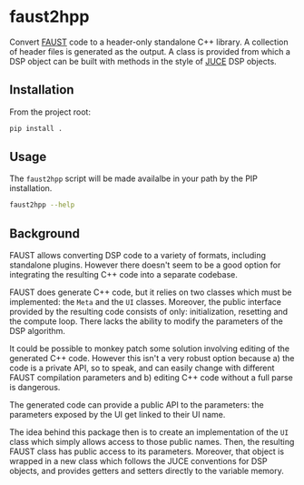 # faust2hpp

Convert [FAUST](https://faust.grame.fr/) code to a header-only standalone C++ library.
A collection of header files is generated as the output.
A class is provided from which a DSP object can be built with methods in the style of [JUCE](https://juce.com) DSP objects.

## Installation

From the project root:

```bash
pip install .
```

## Usage

The `faust2hpp` script will be made availalbe in your path by the PIP installation.

```bash
faust2hpp --help
```

## Background

FAUST allows converting DSP code to a variety of formats, including standalone plugins.
However there doesn't seem to be a good option for integrating the resulting C++ code into a separate codebase.

FAUST does generate C++ code, but it relies on two classes which must be implemented: the `Meta` and the `UI` classes.
Moreover, the public interface provided by the resulting code consists of only: initialization, resetting and the compute loop.
There lacks the ability to modify the parameters of the DSP algorithm.

It could be possible to monkey patch some solution involving editing of the generated C++ code.
However this isn't a very robust option because a) the code is a private API, so to speak, and can easily change with different FAUST compilation parameters and b) editing C++ code without a full parse is dangerous.

The generated code can provide a public API to the parameters: the parameters exposed by the UI get linked to their UI name.

The idea behind this package then is to create an implementation of the `UI` class which simply allows access to those public names.
Then, the resulting FAUST class has public access to its parameters.
Moreover, that object is wrapped in a new class which follows the JUCE conventions for DSP objects, and provides getters and setters directly to the variable memory.
